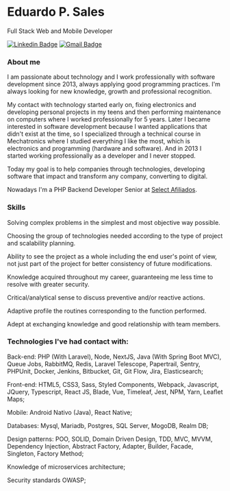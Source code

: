 # Eduardo P. Sales

Full Stack Web and Mobile Developer

[![Linkedin Badge](https://img.shields.io/badge/-LinkedIn-blue?style=flat-square&logo=Linkedin&logoColor=white&link=https://www.linkedin.com/in/eduardosp6/)](https://www.linkedin.com/in/eduardosp6/)
[![Gmail Badge](https://img.shields.io/badge/-eduardo.sp6@gmail.com-6633cc?style=flat-square&logo=Gmail&logoColor=white&link=mailto:eduardo.sp6@gmail.com)](eduardo.sp6@gmail.com)

### About me

I am passionate about technology and I work professionally with software development since 2013, always applying good programming practices. I'm always looking for new knowledge, growth and professional recognition.

My contact with technology started early on, fixing electronics and developing personal projects in my teens and then performing maintenance on computers where I worked professionally for 5 years. Later I became interested in software development because I wanted applications that didn't exist at the time, so I specialized through a technical course in Mechatronics where I studied everything I like the most, which is electronics and programming (hardware and software). And in 2013 I started working professionally as a developer and I never stopped. 

Today my goal is to help companies through technologies, developing software that impact and transform any company, converting to digital.

Nowadays I'm a PHP Backend Developer Senior at [Select Afiliados](https://selectafiliados.com.br). 

### Skills

Solving complex problems in the simplest and most objective way possible.

Choosing the group of technologies needed according to the type of project and scalability planning.

Ability to see the project as a whole including the end user's point of view, not just part of the project for better consistency of future modifications.

Knowledge acquired throughout my career, guaranteeing me less time to resolve with greater security.

Critical/analytical sense to discuss preventive and/or reactive actions.

Adaptive profile the routines corresponding to the function performed.

Adept at exchanging knowledge and good relationship with team members.

### Technologies I've had contact with:

Back-end: 
PHP (With Laravel), Node, NextJS, Java (With Spring Boot MVC), Queue Jobs, RabbitMQ, Redis, Laravel Telescope, Papertrail, Sentry, PHPUnit, Docker, Jenkins, Bitbucket, Git, Git Flow, Jira, Elasticsearch;

Front-end: 
HTML5, CSS3, Sass, Styled Components, Webpack, Javascript, JQuery, Typescript, React JS, Blade, Vue, Timeleaf, Jest, NPM, Yarn, Leaflet Maps;

Mobile: 
Android Nativo (Java), React Native;

Databases: 
Mysql, Mariadb, Postgres, SQL Server, MogoDB, Realm DB;

Design patterns: POO, SOLID, Domain Driven Design, TDD, MVC, MVVM, Dependency Injection, Abstract Factory, Adapter, Builder, Facade, Singleton, Factory Method;

Knowledge of microservices architecture;

Security standards OWASP;

<!--
**EduardoSP6/eduardosp6** is a ✨ _special_ ✨ repository because its `README.md` (this file) appears on your GitHub profile.

Here are some ideas to get you started:

- 🔭 I’m currently working on ...
- 🌱 I’m currently learning ReactJS and NextJS
- 💬 Ask me about ...
- 📫 How to reach me: ...
- 😄 Pronouns: ...
- ⚡ Fun fact: ...
-->

